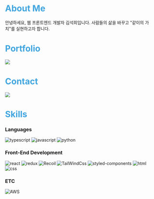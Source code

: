 <h1 style="color: #41A5DF">
About Me
</h1>

안녕하세요, 웹 프론트엔드 개발자 김석희입니다. 사람들의 삶을 바꾸고 "같이의 가치"를 실현하고자 합니다.

<h1 style="color: #41A5DF">
Portfolio
</h1>

<a href="https://tungsten-brisket-208.notion.site/8f99d417cae14453b55a1d10d8793082?pvs=4" target="_blank"><img src="https://img.shields.io/badge/Portfolio-black?style=for-the-badge&logo"/></a>

<h1 style="color: #41A5DF">
Contact
</h1>

![](https://img.shields.io/badge/cat1181123@naver.com-03C75A?style=flat-square&logo=Naver&logoColor=white)

<h1 style="color: #41A5DF">
Skills
</h1>

### Languages

![typescript](https://img.shields.io/badge/TypeScript-3178C6?style=for-the-badge&logo=typescript&logoColor=white)
![javascript](https://img.shields.io/badge/JavaScript-F7DF1E?style=for-the-badge&logo=JavaScript&logoColor=white)
![python](https://img.shields.io/badge/Python-14354C?style=for-the-badge&logo=python&logoColor=white)

### Front-End Development

![react](https://img.shields.io/badge/React-20232A?style=for-the-badge&logo=react&logoColor=61DAFB)
![redux](https://img.shields.io/badge/Redux-593D88?style=for-the-badge&logo=redux&logoColor=white)
![Recoil](https://img.shields.io/badge/Recoil-3578e5?style=for-the-badge&logoColor=white)
![TailWindCss](https://img.shields.io/badge/Tailwind_CSS-38B2AC?style=for-the-badge&logo=tailwind-css&logoColor=white)
![styled-components](https://img.shields.io/badge/styled--components-DB7093?style=for-the-badge&logo=styled-components&logoColor=white)
![html](https://img.shields.io/badge/HTML5-E34F26?style=for-the-badge&logo=html5&logoColor=white)
![css](https://img.shields.io/badge/CSS3-1572B6?style=for-the-badge&logo=css3&logoColor=white)

### ETC

![AWS](https://img.shields.io/badge/Amazon_AWS-232F3E?style=for-the-badge&logo=amazon-aws&logoColor=white)
